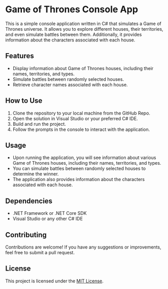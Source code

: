 # Game of Thrones Console App

This is a simple console application written in C# that simulates a Game of Thrones universe. It allows you to explore different houses, their territories, and even simulate battles between them. Additionally, it provides information about the characters associated with each house.


## Features

- Display information about Game of Thrones houses, including their names, territories, and types.
- Simulate battles between randomly selected houses.
- Retrieve character names associated with each house.

## How to Use

1. Clone the repository to your local machine from the GitHub Repo.
2. Open the solution in Visual Studio or your preferred C# IDE.
3. Build and run the project.
4. Follow the prompts in the console to interact with the application.

## Usage

- Upon running the application, you will see information about various Game of Thrones houses, including their names, territories, and types.
- You can simulate battles between randomly selected houses to determine the winner.
- The application also provides information about the characters associated with each house.

## Dependencies

- .NET Framework or .NET Core SDK
- Visual Studio or any other C# IDE

## Contributing

Contributions are welcome! If you have any suggestions or improvements, feel free to submit a pull request.

## License

This project is licensed under the [MIT License](LICENSE).
